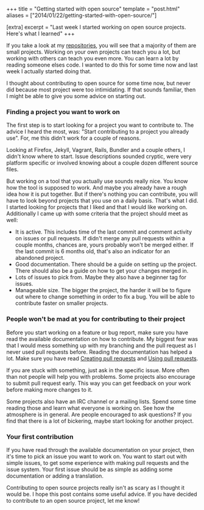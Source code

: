 +++
title = "Getting started with open source"
template = "post.html"
aliases = ["2014/01/22/getting-started-with-open-source/"]

[extra]
excerpt = "Last week I started working on open source projects. Here's what I learned"
+++

If you take a look at my [repositories](https://gitlab.com/u/phansch), you will see that a majority of them are small projects. Working on your own projects can teach you a lot, but working with others can teach you even more. You can learn a lot by reading someone elses code. I wanted to do this for some time now and last week I actually started doing that.

I thought about contributing to open source for some time now, but never did because most project were too intimidating. If that sounds familiar, then I might be able to give you some advice on starting out.

### Finding a project you want to work on

The first step is to start looking for a project you want to contribute to. The advice I heard the most, was: "Start contributing to a project you already use". For, me this didn't work for a couple of reasons.

Looking at Firefox, Jekyll, Vagrant, Rails, Bundler and a couple others, I didn't know where to start. Issue descriptions sounded cryptic, were very platform specific or involved knowing about a couple dozen different source files.

But working on a tool that you actually use sounds really nice. You know how the tool is supposed to work. And maybe you already have a rough idea how it is put together. But if there's nothing you can contribute, you will have to look beyond projects that you use on a daily basis. That's what I did. I started looking for projects that I liked and that I would like working on. Additionally I came up with some criteria that the project should meet as well:

 * It is active. This includes time of the last commit and comment activity on issues or pull requests. If didn't merge any pull requests within a couple months, chances are, yours probably won't be merged either. If the last commit is 6 months old, that's also an indicator for an abandoned project.
 * Good documentation. There should be a guide on setting up the project. There should also be a guide on how to get your changes merged in.
 * Lots of issues to pick from. Maybe they also have a beginner tag for issues.
 * Manageable size. The bigger the project, the harder it will be to figure out where to change something in order to fix a bug. You will be able to contribute faster on smaller projects.

### People won't be mad at you for contributing to their project
Before you start working on a feature or bug report, make sure you have read the available documentation on how to contribute. My biggest fear was that I would mess something up with my branching and the pull request as I never used pull requests before. Reading the documentation has helped a lot. Make sure you have read [Creating pull requests](https://help.github.com/articles/creating-a-pull-request) and [Using pull requests](https://help.github.com/articles/using-pull-requests).

If you are stuck with something, just ask in the specific issue. More often than not people will help you with problems. Some projects also encourage to submit pull request early. This way you can get feedback on your work before making more changes to it.

Some projects also have an IRC channel or a mailing lists. Spend some time reading those and learn what everyone is working on. See how the atmosphere is in general. Are people encouraged to ask questions? If you find that there is a lot of bickering, maybe start looking for another project.

### Your first contribution
If you have read through the available documentation on your project, then it's time to pick an issue you want to work on. You want to start out with simple issues, to get some experience with making pull requests and the issue system. Your first issue should be as simple as adding some documentation or adding a translation.

Contributing to open source projects really isn't as scary as I thought it would be.
I hope this post contains some useful advice. If you have decided to contribute to an open source project, let me know!
